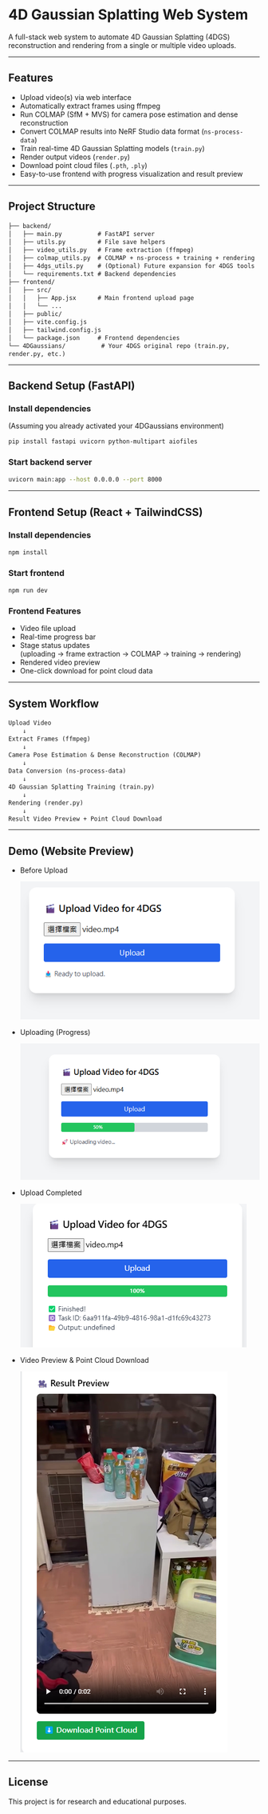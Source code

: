 # 4D Gaussian Splatting Web System

A full-stack web system to automate 4D Gaussian Splatting (4DGS) reconstruction and rendering from a single or multiple video uploads.

---

## Features

- Upload video(s) via web interface
- Automatically extract frames using ffmpeg
- Run COLMAP (SfM + MVS) for camera pose estimation and dense reconstruction
- Convert COLMAP results into NeRF Studio data format (`ns-process-data`)
- Train real-time 4D Gaussian Splatting models (`train.py`)
- Render output videos (`render.py`)
- Download point cloud files (`.pth`, `.ply`)
- Easy-to-use frontend with progress visualization and result preview

---

## Project Structure

```
├── backend/
│   ├── main.py          # FastAPI server
│   ├── utils.py         # File save helpers
│   ├── video_utils.py   # Frame extraction (ffmpeg)
│   ├── colmap_utils.py  # COLMAP + ns-process + training + rendering
│   ├── 4dgs_utils.py    # (Optional) Future expansion for 4DGS tools
│   └── requirements.txt # Backend dependencies
├── frontend/
│   ├── src/
│   │   ├── App.jsx      # Main frontend upload page
│   │   └── ...
│   ├── public/
│   ├── vite.config.js
│   ├── tailwind.config.js
│   └── package.json     # Frontend dependencies
└── 4DGaussians/          # Your 4DGS original repo (train.py, render.py, etc.)
```

---

##  Backend Setup (FastAPI)

### Install dependencies
(Assuming you already activated your 4DGaussians environment)

```bash
pip install fastapi uvicorn python-multipart aiofiles
```
### Start backend server

```bash
uvicorn main:app --host 0.0.0.0 --port 8000
```

---

## Frontend Setup (React + TailwindCSS)
### Install dependencies

```bash
npm install
```
### Start frontend

```bash
npm run dev
```
### Frontend Features

-  Video file upload  
-  Real-time progress bar  
-  Stage status updates  
  (uploading → frame extraction → COLMAP → training → rendering)  
-  Rendered video preview  
-  One-click download for point cloud data

---

## System Workflow
```
Upload Video
    ↓
Extract Frames (ffmpeg)
    ↓
Camera Pose Estimation & Dense Reconstruction (COLMAP)
    ↓
Data Conversion (ns-process-data)
    ↓
4D Gaussian Splatting Training (train.py)
    ↓
Rendering (render.py)
    ↓
Result Video Preview + Point Cloud Download
```

---

## Demo (Website Preview)

- Before Upload

  ![Before Upload](images/upload_progress_demo.png)
  
- Uploading (Progress)

  ![Uploading](images/uploading.png)  

- Upload Completed

  ![Upload Completed](images/upload_Completed.png)
  
- Video Preview & Point Cloud Download

  ![Video Preview and Download](images/video_download_preview_demo.png)
 
---

## License
This project is for research and educational purposes.
